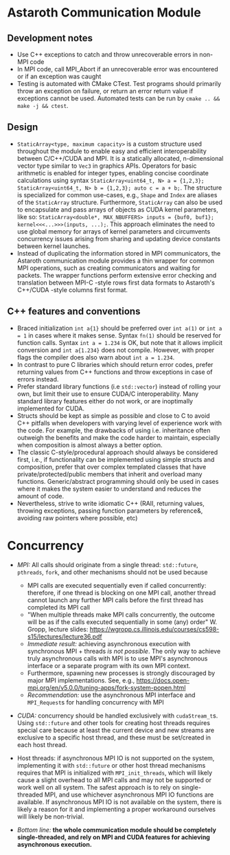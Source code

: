 # Astaroth Communication Module

## Development notes
- Use C++ exceptions to catch and throw unrecoverable errors in non-MPI code
- In MPI code, call MPI_Abort if an unrecoverable error was encountered or if an exception was caught
- Testing is automated with CMake CTest. Test programs should primarily throw an exception on failure, or return an error return value if exceptions cannot be used. Automated tests can be run by `cmake .. && make -j && ctest`.

## Design
- `StaticArray<type, maximum capacity>` is a custom structure used throughout the module to enable easy and efficient interoperability between C/C++/CUDA and MPI. It is a statically allocated, n-dimensional vector type similar to `Vec3` in graphics APIs. Operators for basic arithmetic is enabled for integer types, enabling concise coordinate calculations using syntax `StaticArray<uint64_t, N> a = {1,2,3}; StaticArray<uint64_t, N> b = {1,2,3}; auto c = a + b;`. The structure is specialized for common use-cases, e.g., `Shape` and `Index` are aliases of the `StaticArray` structure. Furthermore, `StaticArray` can also be used to encapsulate and pass arrays of objects as CUDA kernel parameters, like so: `StaticArray<double*, MAX_NBUFFERS> inputs = {buf0, buf1}; kernel<<<...>>>(inputs, ...);`. This approach eliminates the need to use global memory for arrays of kernel parameters and circumvents concurrency issues arising from sharing and updating device constants between kernel launches.
- Instead of duplicating the information stored in MPI communicators, the Astaroth communication module provides a thin wrapper for common MPI operations, such as creating communicators and waiting for packets. The wrapper functions perform extensive error checking and translation between MPI-C -style rows first data formats to Astaroth's C++/CUDA -style columns first format.

## C++ features and conventions

- Braced initialization `int a{1}` should be preferred over `int a(1)` or `int a = 1` in cases where it makes sense. Syntax `fn(1)` should be reserved for function calls. Syntax `int a = 1.234` is OK, but note that it allows implicit conversion and `int a{1.234}` does not compile. However, with proper flags the compiler does also warn about `int a = 1.234`.
- In contrast to pure C libraries which should return error codes, prefer returning values from C++ functions and throw exceptions in case of errors instead.
- Prefer standard library functions (i.e `std::vector`) instead of rolling your own, but limit their use to ensure CUDA/C interoperability. Many standard library features either do not work, or are inoptimally implemented for CUDA.
- Structs should be kept as simple as possible and close to C to avoid C++ pitfalls when developers with varying level of experience work with the code. For example, the drawbacks of using i.e. inheritance often outweigh the benefits and make the code harder to maintain, especially when composition is almost always a better option.
- The classic C-style/procedural approach should always be considered first, i.e., if functionality can be implemented using simple structs and composition, prefer that over complex templated classes that have private/protected/public members that inherit and overload many functions. Generic/abstract programming should only be used in cases where it makes the system easier to understand and reduces the amount of code.
- Nevertheless, strive to write idiomatic C++ (RAII, returning values, throwing exceptions, passing function parameters by reference&, avoiding raw pointers where possible, etc)


# Concurrency

- *MPI:* All calls should originate from a single thread: `std::future`, `pthreads`, `fork`, and other mechanisms should not be used because
    - MPI calls are executed sequentially even if called concurrently: therefore, if one thread is blocking on one MPI call, another thread cannot launch any further MPI calls before the first thread has completed its MPI call
    - "When multiple threads make MPI calls concurrently, the outcome will be as if the calls executed sequentially in some (any) order" W. Gropp, lecture slides: https://wgropp.cs.illinois.edu/courses/cs598-s15/lectures/lecture36.pdf
    - *Immediate result:* achieving asynchronous execution with synchronous MPI + threads *is not possible*. The only way to achieve truly asynchronous calls with MPI is to use MPI's asynchronous interface or a separate program with its own MPI context.
    - Furthermore, spawning new processes is strongly discouraged by major MPI implementations. See, e.g., https://docs.open-mpi.org/en/v5.0.0/tuning-apps/fork-system-popen.html
    - *Recommendation:* use the asynchronous MPI interface and `MPI_Request`s for handling concurrency with MPI

- *CUDA:* concurrency should be handled exclusively with `cudaStream_t`s. Using `std::future` and other tools for creating host threads requires special care because at least the current device and new streams are exclusive to a specific host thread, and these must be set/created in each host thread.

- Host threads: if asynchronous MPI IO is not supported on the system, implementing it with `std::future` or other host thread mechanisms requires that MPI is initialized with `MPI_init_threads`, which will likely cause a slight overhead to all MPI calls and may not be supported or work well on all system. The safest approach is to rely on single-threaded MPI, and use whichever asynchronous MPI IO functions are available. If asynchronous MPI IO is not available on the system, there is likely a reason for it and implementing a proper workaround ourselves will likely be non-trivial.

- *Bottom line:* **the whole communication module should be completely single-threaded, and rely on MPI and CUDA features for achieving asynchronous execution.**
